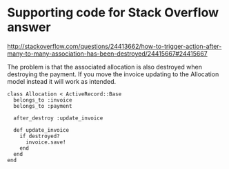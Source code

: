 # Supporting code for Stack Overflow answer

http://stackoverflow.com/questions/24413662/how-to-trigger-action-after-many-to-many-association-has-been-destroyed/24415667#24415667

The problem is that the associated allocation is also destroyed when destroying the payment. If you move the invoice updating to the Allocation model instead it will work as intended.

    class Allocation < ActiveRecord::Base
      belongs_to :invoice
      belongs_to :payment

      after_destroy :update_invoice

      def update_invoice
        if destroyed?
          invoice.save!
        end
      end
    end
